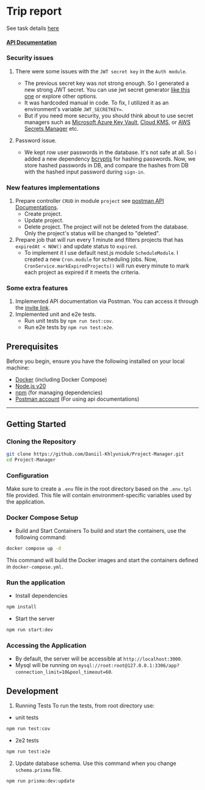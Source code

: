 # Trip report
See task details [here]()
#### [API Documentation](https://app.getpostman.com/join-team?invite_code=7b7e777ac8d060b12d1262a34ab9932c&target_code=d1f75944a75bdfeabf8181efcc4e78ae)

### Security issues

 1. There were some issues with the `JWT secret key` in the `Auth module`.
    - The previous secret key was not strong enough. So I generated a new strong JWT secret. You can use jwt secret generator [like this one](https://jwtsecret.com/generate) or explore other options.
    - It was hardcoded manual in code. To fix, I utilized it as an environment's variable `JWT_SECRETKEY=`.
    - But if you need more security, you should think about to use secret managers such as [Microsoft Azure Key Vault](https://azure.microsoft.com/en-us/products/key-vault), [Cloud KMS](https://cloud.google.com/security/products/security-key-management), or [AWS Secrets Manager](https://cloud.google.com/security/products/secret-manager) etc.

 2. Password issue.
    - We kept row user passwords in the database. It's not safe at all. So i added a new dependency [bcryptjs](https://www.npmjs.com/package/bcryptjs) for hashing passwords. Now, we store hashed passwords in DB, and compare the hashes from DB with the hashed input password during `sign-in`.

### New features implementations
1. Prepare controller `CRUD` in module `project` see [postman API Documentations](https://app.getpostman.com/join-team?invite_code=7b7e777ac8d060b12d1262a34ab9932c&target_code=d1f75944a75bdfeabf8181efcc4e78ae).
   - Create project.
   - Update project.
   - Delete project. The project will not be deleted from the database. Only the project's status will be changed to "deleted".
2. Prepare job that will run every 1 minute and filters projects that has `expiredAt < NOW()` and update status to `expired`.
	- To implement it I use default nest.js module `ScheduleModule`. I created a new `Cron.module` for scheduling jobs. Now, `CronService.markExpiredProjects()` will run every minute to mark each project as expired if it meets the criteria.
   
### Some extra features
1. Implemented API documentation via Postman. You can access it through the [invite link](https://app.getpostman.com/join-team?invite_code=7b7e777ac8d060b12d1262a34ab9932c&target_code=d1f75944a75bdfeabf8181efcc4e78ae).
2. Implemented unit and e2e tests. 
   - Run unit tests by ```npm run test:cov```.
   - Run e2e tests by ```npm run test:e2e```.

## Prerequisites

Before you begin, ensure you have the following installed on your local machine:

- [Docker](https://www.docker.com/products/docker-desktop) (including Docker Compose)
- [Node.js v20](https://nodejs.org/)
- [npm](https://www.npmjs.com/get-npm) (for managing dependencies)
- [Postman account](https://www.postman.com/) (For using api documentations)

___

## Getting Started

### Cloning the Repository

```bash
git clone https://github.com/Daniil-Khlyvniuk/Project-Manager.git
cd Project-Manager
```

### Configuration
Make sure to create a `.env` file in the root directory based on the `.env.tpl` file provided. This file will contain environment-specific variables used by the application.

### Docker Compose Setup
- Build and Start Containers
	 To build and start the containers, use the following command:
```bash
docker compose up -d
```
This command will build the Docker images and start the containers defined in `docker-compose.yml`.

### Run the application
- Install dependencies 
```bash
npm install
```
- Start the server
```bash
npm run start:dev
```

### Accessing the Application
- By default, the server will be accessible at `http://localhost:3000`.
- Mysql will be running on `mysql://root:root@127.0.0.1:3306/app?connection_limit=10&pool_timeout=60`.

## Development
1. Running Tests
	To run the tests, from root directory use:
- unit tests 
```bash
npm run test:cov
```
- 2e2 tests 
```bash
npm run test:e2e
```
2. Update database schema. Use this command when you change `schema.prisma` file.

```bash
npm run prisma:dev:update
```
